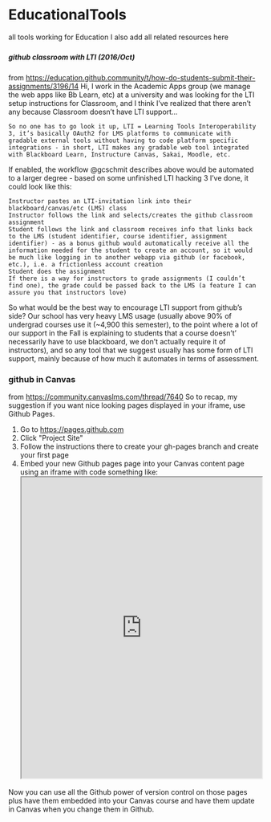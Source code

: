 # EducationalTools
all tools working for Education
I also add all related resources here

#####
##### github classroom with LTI  (2016/Oct)
from https://education.github.community/t/how-do-students-submit-their-assignments/3196/14
Hi, I work in the Academic Apps group (we manage the web apps like Bb Learn, etc) at a university and was looking for the LTI setup instructions for Classroom, and I think I’ve realized that there aren’t any because Classroom doesn’t have LTI support…

    So no one has to go look it up, LTI = Learning Tools Interoperability 3, it’s basically OAuth2 for LMS platforms to communicate with gradable external tools without having to code platform specific integrations - in short, LTI makes any gradable web tool integrated with Blackboard Learn, Instructure Canvas, Sakai, Moodle, etc.

If enabled, the workflow @gcschmit describes above would be automated to a larger degree - based on some unfinished LTI hacking 3 I’ve done, it could look like this:

    Instructor pastes an LTI-invitation link into their blackboard/canvas/etc (LMS) class
    Instructor follows the link and selects/creates the github classroom assignment
    Student follows the link and classroom receives info that links back to the LMS (student identifier, course identifier, assignment identifier) - as a bonus github would automatically receive all the information needed for the student to create an account, so it would be much like logging in to another webapp via github (or facebook, etc.), i.e. a frictionless account creation
    Student does the assignment
    If there is a way for instructors to grade assignments (I couldn’t find one), the grade could be passed back to the LMS (a feature I can assure you that instructors love)
So what would be the best way to encourage LTI support from github’s side? Our school has very heavy LMS usage (usually above 90% of undergrad courses use it (~4,900 this semester), to the point where a lot of our support in the Fall is explaining to students that a course doesn’t’ necessarily have to use blackboard, we don’t actually require it of instructors), and so any tool that we suggest usually has some form of LTI support, mainly because of how much it automates in terms of assessment.

### github in Canvas
from https://community.canvaslms.com/thread/7640
So to recap, my suggestion if you want nice looking pages displayed in your iframe, use Github Pages.
1. Go to https://pages.github.com
2.  Click "Project Site"
3. Follow the instructions there to create your gh-pages branch and create your first page
4. Embed your new Github pages page into your Canvas content page using an iframe with code something like:
    <iframe src="https://musebrarian.github.io/<project-name>/<page-name>" width="100%" height="600"></iframe>  
Now you can use all the Github power of version control on those pages plus have them embedded into your Canvas course and have them update in Canvas when you change them in Github.
